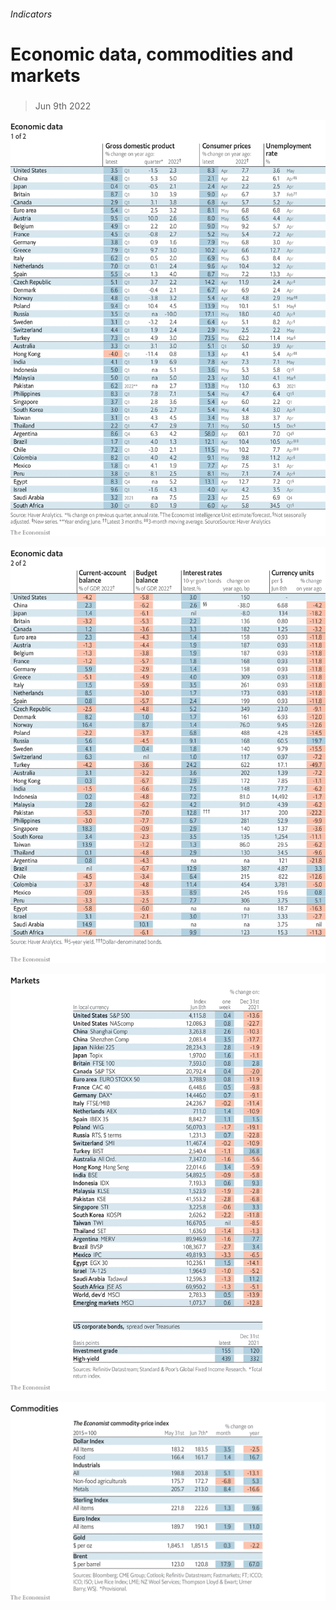 ###### Indicators

# Economic data, commodities and markets 

#####  

> Jun 9th 2022 

![image](images/20220611_INT101.png) 


![image](images/20220611_INT102.png) 


![image](images/20220611_INT201.png) 


![image](images/20220611_INT401.png) 


